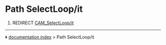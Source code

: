 # Path SelectLoop/it
1.  REDIRECT [CAM_SelectLoop/it](CAM_SelectLoop/it.md)



---
⏵ [documentation index](../README.md) > Path SelectLoop/it
